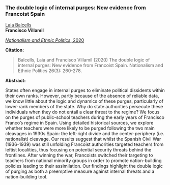 ### The double logic of internal purges: New evidence from Francoist Spain

[Laia Balcells](https://www.laiabalcells.com/)<br>
**Francisco Villamil**

[*Nationalism and Ethnic Politics*, 2020](https://doi.org/10.1080/13537113.2020.1795451)

**Citation:**

> Balcells, Laia and Francisco Villamil (2020) The double logic of internal purges: New evidence from Francoist Spain. Nationalism and Ethnic Politics 26(3): 260-278.

**Abstract:**

States often engage in internal purges to eliminate political dissidents within their own ranks. However, partly because of the absence of reliable data, we know little about the logic and dynamics of these purges, particularly of lower-rank members of the state. Why do state authorities persecute these individuals when they do not entail a clear threat to the regime? We focus on the purges of public-school teachers during the early years of Francisco Franco’s regime in Spain. Using detailed historical sources, we explore whether teachers were more likely to be purged following the two main cleavages in 1930s Spain: the left-right divide and the center-periphery (i.e. nationalist) cleavage. Our results suggest that whilst the Spanish Civil War (1936-1939) was still unfolding Francoist authorities targeted teachers from leftist localities, thus focusing on potential security threats behind the frontlines. After winning the war, Francoists switched their targeting to teachers from national minority groups in order to promote nation-building policies leading to their assimilation. Our findings highlight the double logic of purging as both a preemptive measure against internal threats and a nation-building tool.